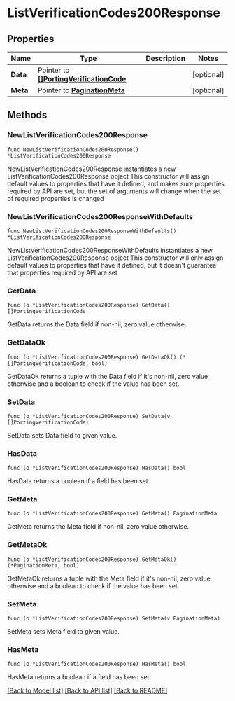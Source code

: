 # ListVerificationCodes200Response

## Properties

Name | Type | Description | Notes
------------ | ------------- | ------------- | -------------
**Data** | Pointer to [**[]PortingVerificationCode**](PortingVerificationCode.md) |  | [optional] 
**Meta** | Pointer to [**PaginationMeta**](PaginationMeta.md) |  | [optional] 

## Methods

### NewListVerificationCodes200Response

`func NewListVerificationCodes200Response() *ListVerificationCodes200Response`

NewListVerificationCodes200Response instantiates a new ListVerificationCodes200Response object
This constructor will assign default values to properties that have it defined,
and makes sure properties required by API are set, but the set of arguments
will change when the set of required properties is changed

### NewListVerificationCodes200ResponseWithDefaults

`func NewListVerificationCodes200ResponseWithDefaults() *ListVerificationCodes200Response`

NewListVerificationCodes200ResponseWithDefaults instantiates a new ListVerificationCodes200Response object
This constructor will only assign default values to properties that have it defined,
but it doesn't guarantee that properties required by API are set

### GetData

`func (o *ListVerificationCodes200Response) GetData() []PortingVerificationCode`

GetData returns the Data field if non-nil, zero value otherwise.

### GetDataOk

`func (o *ListVerificationCodes200Response) GetDataOk() (*[]PortingVerificationCode, bool)`

GetDataOk returns a tuple with the Data field if it's non-nil, zero value otherwise
and a boolean to check if the value has been set.

### SetData

`func (o *ListVerificationCodes200Response) SetData(v []PortingVerificationCode)`

SetData sets Data field to given value.

### HasData

`func (o *ListVerificationCodes200Response) HasData() bool`

HasData returns a boolean if a field has been set.

### GetMeta

`func (o *ListVerificationCodes200Response) GetMeta() PaginationMeta`

GetMeta returns the Meta field if non-nil, zero value otherwise.

### GetMetaOk

`func (o *ListVerificationCodes200Response) GetMetaOk() (*PaginationMeta, bool)`

GetMetaOk returns a tuple with the Meta field if it's non-nil, zero value otherwise
and a boolean to check if the value has been set.

### SetMeta

`func (o *ListVerificationCodes200Response) SetMeta(v PaginationMeta)`

SetMeta sets Meta field to given value.

### HasMeta

`func (o *ListVerificationCodes200Response) HasMeta() bool`

HasMeta returns a boolean if a field has been set.


[[Back to Model list]](../README.md#documentation-for-models) [[Back to API list]](../README.md#documentation-for-api-endpoints) [[Back to README]](../README.md)


